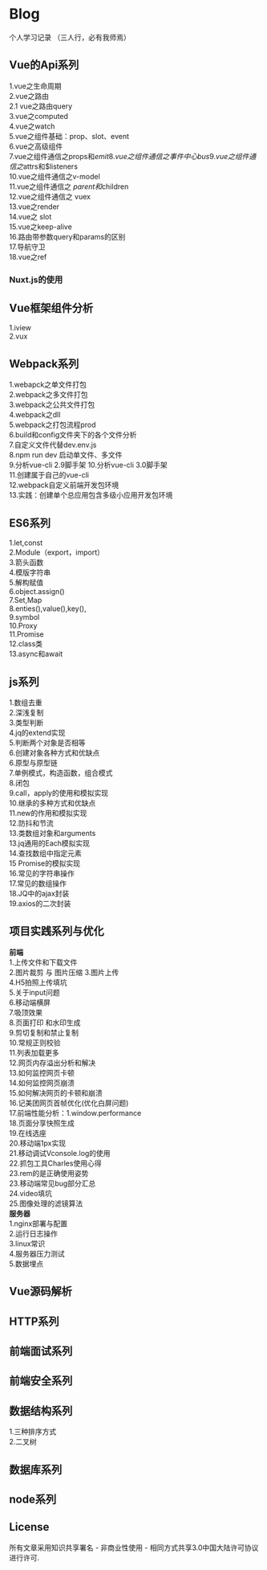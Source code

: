 # Blog

个人学习记录 （三人行，必有我师焉）

## Vue的Api系列     
1.vue之生命周期   
2.vue之路由        
2.1 vue之路由query        
3.vue之computed        
4.vue之watch           
5.vue之组件基础：prop、slot、event               
6.vue之高级组件        
7.vue之组件通信之props和$emit        
8.vue之组件通信之事件中心bus      
9.vue之组件通信之$attrs和$listeners     
10.vue之组件通信之v-model       
11.vue之组件通信之 $parent和$children       
12.vue之组件通信之 vuex       
13.vue之render      
14.vue之 slot      
15.vue之keep-alive          
16.路由带参数query和params的区别     
17.导航守卫       
18.vue之ref
### Nuxt.js的使用

##  Vue框架组件分析       
1.iview     
2.vux   

## Webpack系列      
1.webapck之单文件打包        
2.webpack之多文件打包        
3.webpack之公共文件打包        
4.webpack之dll       
5.webpack之打包流程prod       
6.build和config文件夹下的各个文件分析        
7.自定义文件代替dev.env.js        
8.npm run dev 启动单文件、多文件      
9.分析vue-cli 2.9脚手架 
10.分析vue-cli 3.0脚手架        
11.创建属于自己的vue-cli     
12.webpack自定义前端开发包环境        
13.实践：创建单个总应用包含多级小应用开发包环境



## ES6系列             
1.let,const        
2.Module（export，import）         
3.箭头函数                                
4.模版字符串                        
5.解构赋值                      
6.object.assign()           
7.Set,Map               
8.enties(),value(),key(),         
9.symbol              
10.Proxy            
11.Promise          
12.class类           
13.async和await          

## js系列          
1.数组去重                    
2.深浅复制                 
3.类型判断          
4.jq的extend实现       
5.判断两个对象是否相等                   
6.创建对象各种方式和优缺点        
6.原型与原型链        
7.单例模式，构造函数，组合模式               
8.闭包          
9.call，apply的使用和模拟实现          
10.继承的多种方式和优缺点                  
11.new的作用和模拟实现                
12.防抖和节流                  
13.类数组对象和arguments          
13.jq通用的Each模拟实现                   
14.查找数组中指定元素              
15 Promise的模拟实现         
16.常见的字符串操作     
17.常见的数组操作      
18.JQ中的ajax封装     
19.axios的二次封装

## 项目实践系列与优化      
**前端**      
1.上传文件和下载文件       
2.图片裁剪 与 图片压缩 
3.图片上传       
4.H5拍照上传填坑           
5.关于input问题           
6.移动端横屏         
7.吸顶效果      
8.页面打印 和水印生成              
9.剪切复制和禁止复制            
10.常规正则校验        
11.列表加载更多     
12.网页内存溢出分析和解决      
13.如何监控网页卡顿     
14.如何监控网页崩溃       
15.如何解决网页的卡顿和崩溃           
16.记美团网页首帧优化(优化白屏问题)            
17.前端性能分析：1.window.performance          
18.页面分享快照生成             
19.在线选座         
20.移动端1px实现            
21.移动调试Vconsole.log的使用      
22.抓包工具Charles使用心得        
23.rem的是正确使用姿势                    
23.移动端常见bug部分汇总             
24.video填坑      
25.图像处理的滤镜算法      
**服务器**           
1.nginx部署与配置    
2.运行日志操作      
3.linux常识       
4.服务器压力测试       
5.数据埋点      

  
## Vue源码解析
 
## HTTP系列 

## 前端面试系列     


## 前端安全系列

## 数据结构系列       
1.三种排序方式        
2.二叉树
## 数据库系列

## node系列



## License
所有文章采用知识共享署名 - 非商业性使用 - 相同方式共享3.0中国大陆许可协议进行许可.
